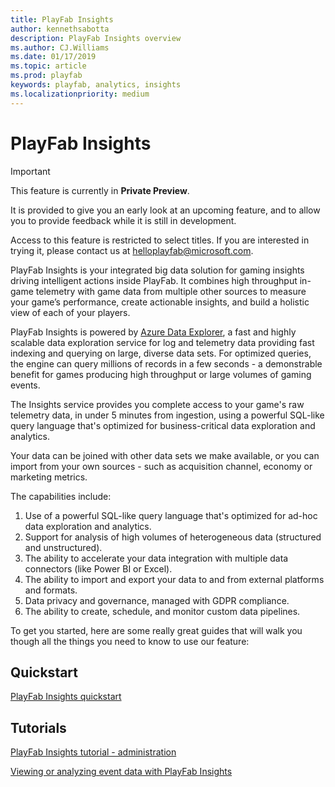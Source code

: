 ```yaml
---
title: PlayFab Insights
author: kennethsabotta
description: PlayFab Insights overview
ms.author: CJ.Williams
ms.date: 01/17/2019
ms.topic: article
ms.prod: playfab
keywords: playfab, analytics, insights
ms.localizationpriority: medium
---
```


# PlayFab Insights

> [!IMPORTANT]
> This feature is currently in **Private Preview**.  
>
> It is provided to give you an early look at an upcoming feature, and to allow you to provide feedback while it is still in development.  
>
> Access to this feature is restricted to select titles. If you are interested in trying it, please contact us at [helloplayfab@microsoft.com](mailto:helloplayfab@microsoft.com).

PlayFab Insights is your integrated big data solution for gaming insights driving intelligent actions inside PlayFab. It combines high throughput in-game telemetry with game data from multiple other sources to measure your game’s performance, create actionable insights, and build a holistic view of each of your players.

PlayFab Insights is powered by [Azure Data Explorer](https://azure.microsoft.com/en-us/services/data-explorer/), a fast and highly scalable data exploration service for log and telemetry data providing fast indexing and querying on large, diverse data sets. For optimized queries, the engine can query millions of records in a few seconds - a demonstrable benefit for games producing high throughput or large volumes of gaming events.  

The Insights service provides you complete access to your game's raw telemetry data, in under 5 minutes from ingestion, using a powerful SQL-like query language that's optimized for business-critical data exploration and analytics.

Your data can be joined with other data sets we make available, or you can import from your own sources - such as acquisition channel, economy or marketing metrics.

The capabilities include:

1. Use of a powerful SQL-like query language that's optimized for ad-hoc data exploration and analytics.
1. Support for analysis of high volumes of heterogeneous data (structured and unstructured).
1. The ability to accelerate your data integration with multiple data connectors (like Power BI or Excel).
1. The ability to import and export your data to and from external platforms and formats.
1. Data privacy and governance, managed with GDPR compliance.
1. The ability to create, schedule, and monitor custom data pipelines.

To get you started, here are some really great guides that will walk you though all the things you need to know to use our feature:

## Quickstart

[PlayFab Insights quickstart](quickstart.md)

## Tutorials

[PlayFab Insights tutorial - administration](administration.md)

[Viewing or analyzing event data with PlayFab Insights](view-or-analyze-event-data.md)
